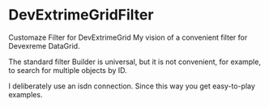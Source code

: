 # DevExtrimeGridFilter
 Customaze Filter for DevExtrimeGrid
 My vision of a convenient filter for Devexreme DataGrid. 
 
 The standard filter Builder is universal, but it is not convenient, for example, to search for multiple objects by ID. 
 
 I deliberately use an isdn connection. Since this way you get easy-to-play examples.
